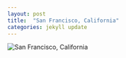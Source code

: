 ```yaml
---
layout: post
title:  "San Francisco, California"
categories: jekyll update
---
```


![San Francisco, California]({{site.baseurl}}/images/DSCF2133-2.jpg)
